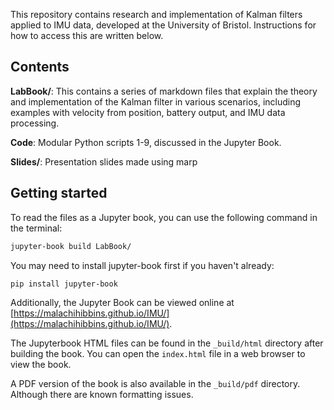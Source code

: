 This repository contains research and implementation of Kalman filters applied to IMU data, developed at the University of Bristol. Instructions for how to access this are written below.

## Contents

**LabBook/**: This contains a series of markdown files that explain the theory and implementation of the Kalman filter in various scenarios, including examples with velocity from position, battery output, and IMU data processing.

**Code**: Modular Python scripts 1-9, discussed in the Jupyter Book.

**Slides/**: Presentation slides made using marp

## Getting started

To read the files as a Jupyter book, you can use the following command in the terminal:

```bash
jupyter-book build LabBook/
```

You may need to install jupyter-book first if you haven't already:

```bash
pip install jupyter-book
```

Additionally, the Jupyter Book can be viewed online at [https://malachihibbins.github.io/IMU/](https://malachihibbins.github.io/IMU/).

The Jupyterbook HTML files can be found in the `_build/html` directory after building the book. You can open the `index.html` file in a web browser to view the book.

A PDF version of the book is also available in the `_build/pdf` directory. Although there are known formatting issues.
